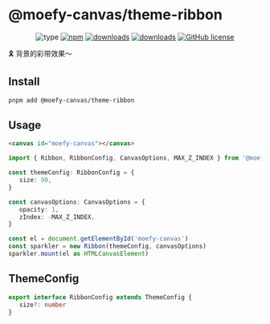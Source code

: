 # @moefy-canvas/theme-ribbon <GitHubLink repo="moefyit/moefy-canvas" subpath="packages/theme-ribbon" />

<p align="center">
   <img alt="type" src="https://img.shields.io/static/v1?label=type&message=background&color=green&style=for-the-badge" />
   <a href="https://www.npmjs.com/package/@moefy-canvas/theme-ribbon" target="_blank"><img alt="npm" src="https://img.shields.io/npm/v/@moefy-canvas/theme-ribbon.svg?style=for-the-badge&logo=npm"></a>
   <a href="https://www.npmjs.com/package/@moefy-canvas/theme-ribbon" target="_blank"><img alt="downloads" src="https://img.shields.io/npm/dt/@moefy-canvas/theme-ribbon.svg?style=for-the-badge"></a>
   <a href="https://www.npmjs.com/package/@moefy-canvas/theme-ribbon" target="_blank"><img alt="downloads" src="https://img.shields.io/npm/dm/@moefy-canvas/theme-ribbon.svg?style=for-the-badge"></a>
   <a href="https://github.com/moefyit/moefy-canvas/blob/main/LICENSE" target="_blank"><img alt="GitHub license" src="https://img.shields.io/github/license/moefyit/moefy-canvas?style=for-the-badge"></a>
</p>

:reminder_ribbon: 背景的彩带效果～

## Install

```bash
pnpm add @moefy-canvas/theme-ribbon
```

## Usage

```html
<canvas id="moefy-canvas"></canvas>
```

```ts
import { Ribbon, RibbonConfig, CanvasOptions, MAX_Z_INDEX } from '@moefy-canvas/theme-ribbon'

const themeConfig: RibbonConfig = {
   size: 90,
}

const canvasOptions: CanvasOptions = {
   opacity: 1,
   zIndex: -MAX_Z_INDEX,
}

const el = document.getElementById('moefy-canvas')
const sparkler = new Ribbon(themeConfig, canvasOptions)
sparkler.mount(el as HTMLCanvasElement)
```

## ThemeConfig

```ts
export interface RibbonConfig extends ThemeConfig {
   size?: number
}
```

<Ribbon />
